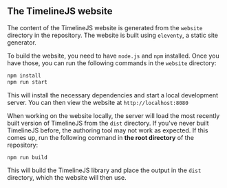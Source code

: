 The TimelineJS website
----------------------
The content of the TimelineJS website is generated from the `website` directory in the repository. The website is built using `eleventy`, a static site generator.

To build the website, you need to have `node.js` and `npm` installed. Once you have those, you can run the following commands in the `website` directory:
```bash
npm install
npm run start
```

This will install the necessary dependencies and start a local development server. You can then view the website at `http://localhost:8080`

When working on the website locally, the server will load the most recently built version of TimelineJS from the `dist` directory. If you've never built TimelineJS before, the authoring tool may not work as expected. If this comes up, run the following command in **the root directory** of the repository:
```bash
npm run build
```
This will build the TimelineJS library and place the output in the `dist` directory, which the website will then use.
